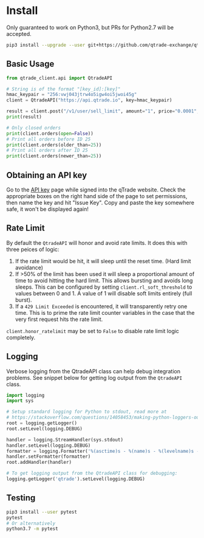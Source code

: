# Install

Only guaranteed to work on Python3, but PRs for Python2.7 will be accepted.

``` bash
pip3 install --upgrade --user git+https://github.com/qtrade-exchange/qtrade-py-client.git
```

## Basic Usage

``` python
from qtrade_client.api import QtradeAPI

# String is of the format "[key_id]:[key]"
hmac_keypair = "256:vwj043jtrw4o5igw4oi5jwoi45g"
client = QtradeAPI("https://api.qtrade.io", key=hmac_keypair)

result = client.post("/v1/user/sell_limit", amount="1", price="0.0001", market_id=12)
print(result)

# Only closed orders
print(client.orders(open=False))
# Print all orders before ID 25
print(client.orders(older_than=25))
# Print all orders after ID 25
print(client.orders(newer_than=25))
```

## Obtaining an API key

Go to the [API key](https://qtrade.io/settings/api_keys) page while signed into the qTrade website.  Check the appropriate boxes on the right hand side of the page to set permissions, then name the key and hit "Issue Key".  Copy and paste the key somewhere safe, it won't be displayed again!

## Rate Limit

By default the `QtradeAPI` will honor and avoid rate limits. It does this with
three peices of logic:

1. If the rate limit would be hit, it will sleep until the reset time. (Hard
   limit avoidance)
2. If >50% of the limit has been used it will sleep a proportional amount of
   time to avoid hitting the hard limit. This allows bursting and avoids long
   sleeps. This can be configured by setting `client.rl_soft_threshold` to
   values between 0 and 1. A value of 1 will disable soft limits entirely (full burst).
3. If a `429 Limit Exceeded` is encountered, it will transparently retry one
   time. This is to prime the rate limit counter variables in the case that the
   very first request hits the rate limit.

`client.honor_ratelimit` may be set to `False` to disable rate limit logic completely.

## Logging

Verbose logging from the QtradeAPI class can help debug integration problems.
See snippet below for getting log output from the `QtradeAPI` class.

``` python
import logging
import sys

# Setup standard logging for Python to stdout, read more at
# https://stackoverflow.com/questions/14058453/making-python-loggers-output-all-messages-to-stdout-in-addition-to-log-file
root = logging.getLogger()
root.setLevel(logging.DEBUG)

handler = logging.StreamHandler(sys.stdout)
handler.setLevel(logging.DEBUG)
formatter = logging.Formatter('%(asctime)s - %(name)s - %(levelname)s - %(message)s')
handler.setFormatter(formatter)
root.addHandler(handler)

# To get logging output from the QtradeAPI class for debugging:
logging.getLogger('qtrade').setLevel(logging.DEBUG)
```

## Testing

``` bash
pip3 install --user pytest
pytest
# Or alternatively
python3.7 -m pytest
```
